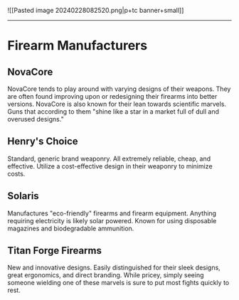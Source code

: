![[Pasted image 20240228082520.png|p+tc banner+small]]
____
# Firearm Manufacturers
## NovaCore
NovaCore tends to play around with varying designs of their weapons. They are often found improving upon or redesigning their firearms into better versions. NovaCore is also known for their lean towards scientific marvels. Guns that according to them "shine like a star in a market full of dull and overused designs."
## Henry's Choice
Standard, generic brand weaponry. All extremely reliable, cheap, and effective. Utilize a cost-effective design in their weaponry to minimize costs.
## Solaris
Manufactures "eco-friendly" firearms and firearm equipment. Anything requiring electricity is likely solar powered. Known for using disposable magazines and biodegradable ammunition.
## Titan Forge Firearms
New and innovative designs. Easily distinguished for their sleek designs, great ergonomics, and direct branding. While pricey, simply seeing someone wielding one of these marvels is sure to put most fights quickly to rest.